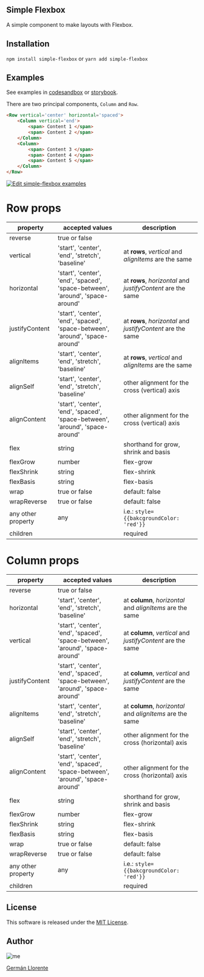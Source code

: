 ## Simple Flexbox

A simple component to make layouts with Flexbox.

## Installation

`npm install simple-flexbox` or `yarn add simple-flexbox`

## Examples

See examples in [codesandbox](https://codesandbox.io/s/z3p04l3vol) or [storybook](https://llorentegerman.github.io/simple-flexbox-storybook/storybook-static/?full=0&down=1&left=1&panelRight=1&downPanel=storybooks%2Fstorybook-addon-knobs).

There are two principal components, `Column` and `Row`.

```html
<Row vertical='center' horizontal='spaced'>
	<Column vertical='end'>
    	<span> Content 1 </span>
        <span> Content 2 </span>
    </Column>
    <Column>
    	<span> Content 3 </span>
        <span> Content 4 </span>
        <span> Content 5 </span>
    </Column>
</Row>
```
[![Edit simple-flexbox examples](https://codesandbox.io/static/img/play-codesandbox.svg)](https://codesandbox.io/s/z3p04l3vol)

# Row props
|property|accepted values|description|
| --------- | ----------- | ----------- |
|reverse| true or false |		|
|vertical|	'start', 'center', 'end', 'stretch', 'baseline' |	at **rows**, *vertical* and *alignItems* are the same	|
|horizontal|'start', 'center', 'end', 'spaced', 'space-between', 'around', 'space-around'|	at **rows**, *horizontal* and *justifyContent* are the same|
|justifyContent|'start', 'center', 'end', 'spaced', 'space-between', 'around', 'space-around'|	at **rows**, *horizontal* and *justifyContent* are the same|
|alignItems|'start', 'center', 'end', 'stretch', 'baseline' |	at **rows**, *vertical* and *alignItems* are the same	|
|alignSelf|'start', 'center', 'end', 'stretch', 'baseline' |	other alignment for the cross (vertical) axis	|
|alignContent|'start', 'center', 'end', 'spaced', 'space-between', 'around', 'space-around'|	other alignment for the cross (vertical) axis	|
|flex|	string|		shorthand for grow, shrink and basis |
|flexGrow|	number|		flex-grow |
|flexShrink|	string|		flex-shrink |
|flexBasis|	string|		flex-basis |
|wrap|	true or false|	default: false	|
|wrapReverse|	true or false|	default: false	|
|any other property| any | i.e.: `style={{bakcgroundColor: 'red'}}`|
|children|	|	required	|


# Column props
|property|accepted values|description|
| --------- | ----------- | ----------- |
|reverse| true or false |		|
|horizontal|	'start', 'center', 'end', 'stretch', 'baseline' |	at **column**, *horizontal* and *alignItems* are the same	|
|vertical|'start', 'center', 'end', 'spaced', 'space-between', 'around', 'space-around'|	at **column**, *vertical* and *justifyContent* are the same|
|justifyContent|'start', 'center', 'end', 'spaced', 'space-between', 'around', 'space-around'|	at **column**, *vertical* and *justifyContent* are the same|
|alignItems|'start', 'center', 'end', 'stretch', 'baseline' |	at **column**, *horizontal* and *alignItems* are the same	|
|alignSelf|'start', 'center', 'end', 'stretch', 'baseline' |	other alignment for the cross (horizontal) axis	|
|alignContent|'start', 'center', 'end', 'spaced', 'space-between', 'around', 'space-around'|	other alignment for the cross (horizontal) axis	|
|flex|	string|		shorthand for grow, shrink and basis |
|flexGrow|	number|		flex-grow |
|flexShrink|	string|		flex-shrink |
|flexBasis|	string|		flex-basis |
|wrap|	true or false|	default: false	|
|wrapReverse|	true or false|	default: false	|
|any other property| any | i.e.: `style={{bakcgroundColor: 'red'}}`|
|children|	|	required	|

License
-------
This software is released under the [MIT License](https://github.com/okunishinishi/node-mysqlspec/blob/master/LICENSE).

Author
-------
![me](https://avatars3.githubusercontent.com/u/21162888?s=100&v=4)

[Germán Llorente](https://github.com/llorentegerman)